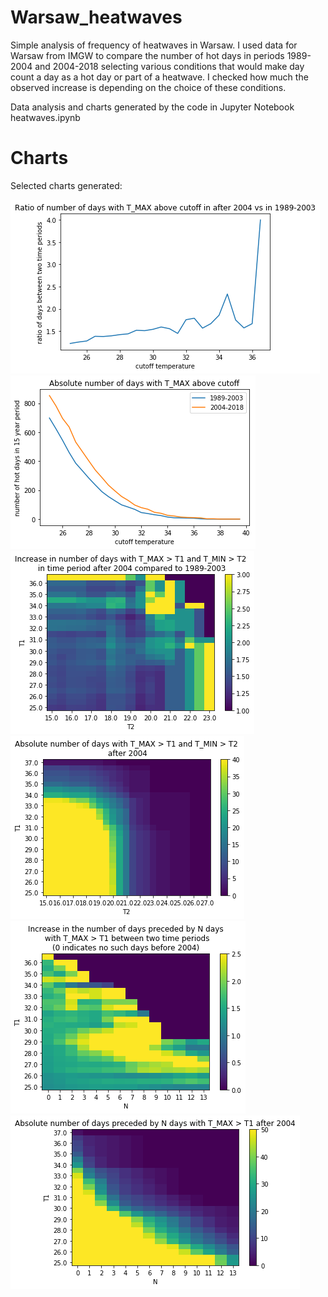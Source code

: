# Warsaw_heatwaves
Simple analysis of frequency of heatwaves in Warsaw. I used data for Warsaw from IMGW to compare the number of hot days in periods 1989-2004 and 2004-2018 selecting various conditions that would make day count a day as a hot day or part of a heatwave. I checked how much the observed increase is depending on the choice of these conditions.

Data analysis and charts generated by the code in Jupyter Notebook heatwaves.ipynb

# Charts

Selected charts generated:

![1](https://github.com/JRzymkowski/Warsaw_heatwaves/blob/master/charts/1.png)
![2](https://github.com/JRzymkowski/Warsaw_heatwaves/blob/master/charts/2.png)
![3](https://github.com/JRzymkowski/Warsaw_heatwaves/blob/master/charts/3.png)
![4](https://github.com/JRzymkowski/Warsaw_heatwaves/blob/master/charts/4.png)
![5](https://github.com/JRzymkowski/Warsaw_heatwaves/blob/master/charts/5.png)
![6](https://github.com/JRzymkowski/Warsaw_heatwaves/blob/master/charts/6.png)
